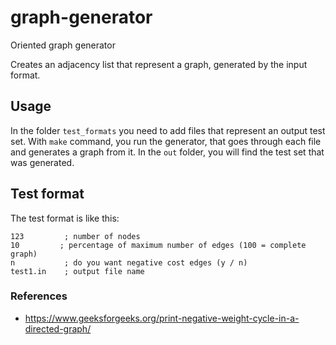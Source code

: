 # graph-generator
Oriented graph generator

Creates an adjacency list that represent a graph, generated by the input format.

## Usage
In the folder `test_formats` you need to add files that represent an output test
set.
With `make` command, you run the generator, that goes through each file and generates a graph from it.
In the `out` folder, you will find the test set that was generated.

## Test format
The test format is like this:
```
123         ; number of nodes
10         ; percentage of maximum number of edges (100 = complete graph)
n           ; do you want negative cost edges (y / n)
test1.in    ; output file name
```

### References
* https://www.geeksforgeeks.org/print-negative-weight-cycle-in-a-directed-graph/